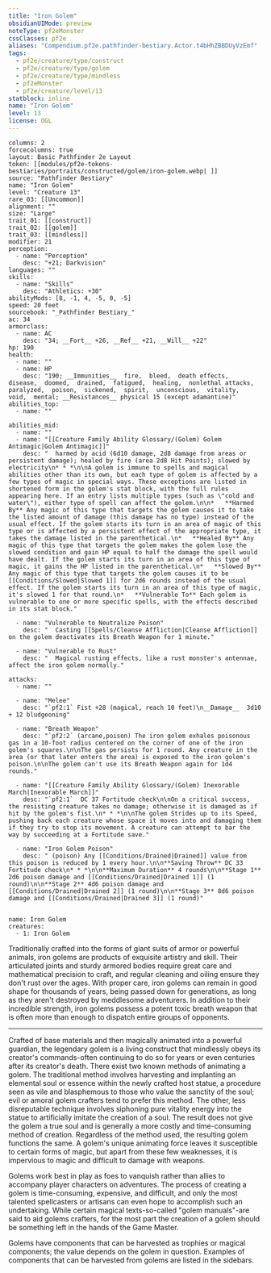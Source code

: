 ```yaml
---
title: "Iron Golem"
obsidianUIMode: preview
noteType: pf2eMonster
cssClasses: pf2e
aliases: "Compendium.pf2e.pathfinder-bestiary.Actor.t4bHhZBBDUyVzEmf" 
tags:
  - pf2e/creature/type/construct
  - pf2e/creature/type/golem
  - pf2e/creature/type/mindless
  - pf2eMonster
  - pf2e/creature/level/13
statblock: inline
name: "Iron Golem"
level: 13
license: OGL
---
```


```statblock
columns: 2
forcecolumns: true
layout: Basic Pathfinder 2e Layout
token: [[modules/pf2e-tokens-bestiaries/portraits/constructed/golem/iron-golem.webp| ]]
source: "Pathfinder Bestiary"
name: "Iron Golem"
level: "Creature 13"
rare_03: [[Uncommon]]
alignment: ""
size: "Large"
trait_01: [[construct]]
trait_02: [[golem]]
trait_03: [[mindless]]
modifier: 21
perception:
  - name: "Perception"
    desc: "+21; Darkvision"
languages: ""
skills:
  - name: "Skills"
    desc: "Athletics: +30"
abilityMods: [8, -1, 4, -5, 0, -5]
speed: 20 feet
sourcebook: "_Pathfinder Bestiary_"
ac: 34
armorclass:
  - name: AC
    desc: "34; __Fort__ +26, __Ref__ +21, __Will__ +22"
hp: 190
health:
  - name: ""
  - name: HP
    desc: "190; __Immunities__  fire,  bleed,  death effects,  disease,  doomed,  drained,  fatigued,  healing,  nonlethal attacks,  paralyzed,  poison,  sickened,  spirit,  unconscious,  vitality,  void,  mental; __Resistances__ physical 15 (except adamantine)"
abilities_top:
  - name: ""

abilities_mid:
  - name: ""
  - name: "[[Creature Family Ability Glossary/(Golem) Golem Antimagic|Golem Antimagic]]"
    desc: "  harmed by acid (6d10 damage, 2d8 damage from areas or persistent damage); healed by fire (area 2d8 Hit Points); slowed by electricity\n* * *\n\nA golem is immune to spells and magical abilities other than its own, but each type of golem is affected by a few types of magic in special ways. These exceptions are listed in shortened form in the golem's stat block, with the full rules appearing here. If an entry lists multiple types (such as \"cold and water\"), either type of spell can affect the golem.\n\n*   **Harmed By** Any magic of this type that targets the golem causes it to take the listed amount of damage (this damage has no type) instead of the usual effect. If the golem starts its turn in an area of magic of this type or is affected by a persistent effect of the appropriate type, it takes the damage listed in the parenthetical.\n*   **Healed By** Any magic of this type that targets the golem makes the golem lose the slowed condition and gain HP equal to half the damage the spell would have dealt. If the golem starts its turn in an area of this type of magic, it gains the HP listed in the parenthetical.\n*   **Slowed By** Any magic of this type that targets the golem causes it to be [[Conditions/Slowed|Slowed 1]] for 2d6 rounds instead of the usual effect. If the golem starts its turn in an area of this type of magic, it's slowed 1 for that round.\n*   **Vulnerable To** Each golem is vulnerable to one or more specific spells, with the effects described in its stat block."

  - name: "Vulnerable to Neutralize Poison"
    desc: "  Casting [[Spells/Cleanse Affliction|Cleanse Affliction]] on the golem deactivates its Breath Weapon for 1 minute."

  - name: "Vulnerable to Rust"
    desc: "  Magical rusting effects, like a rust monster's antennae, affect the iron golem normally."

attacks:
  - name: ""

  - name: "Melee"
    desc: "`pf2:1` Fist +28 (magical, reach 10 feet)\n__Damage__  3d10 + 12 bludgeoning"

  - name: "Breath Weapon"
    desc: "`pf2:2` (arcane,poison) The iron golem exhales poisonous gas in a 10-foot radius centered on the corner of one of the iron golem's squares.\n\nThe gas persists for 1 round. Any creature in the area (or that later enters the area) is exposed to the iron golem's poison.\n\nThe golem can't use its Breath Weapon again for 1d4 rounds."

  - name: "[[Creature Family Ability Glossary/(Golem) Inexorable March|Inexorable March]]"
    desc: "`pf2:1`  DC 37 Fortitude check\n\nOn a critical success, the resisting creature takes no damage; otherwise it is damaged as if hit by the golem's fist.\n* * *\n\nThe golem Strides up to its Speed, pushing back each creature whose space it moves into and damaging them if they try to stop its movement. A creature can attempt to bar the way by succeeding at a Fortitude save."

  - name: "Iron Golem Poison"
    desc: " (poison) Any [[Conditions/Drained|Drained]] value from this poison is reduced by 1 every hour.\n\n**Saving Throw** DC 33 Fortitude check\n* * *\n\n**Maximum Duration** 4 rounds\n\n**Stage 1** 2d6 poison damage and [[Conditions/Drained|Drained 1]] (1 round)\n\n**Stage 2** 4d6 poison damage and [[Conditions/Drained|Drained 2]] (1 round)\n\n**Stage 3** 8d6 poison damage and [[Conditions/Drained|Drained 3]] (1 round)"
 
```

```encounter-table
name: Iron Golem
creatures:
  - 1: Iron Golem
```



Traditionally crafted into the forms of giant suits of armor or powerful animals, iron golems are products of exquisite artistry and skill. Their articulated joints and sturdy armored bodies require great care and mathematical precision to craft, and regular cleaning and oiling ensure they don't rust over the ages. With proper care, iron golems can remain in good shape for thousands of years, being passed down for generations, as long as they aren't destroyed by meddlesome adventurers. In addition to their incredible strength, iron golems possess a potent toxic breath weapon that is often more than enough to dispatch entire groups of opponents.

* * *

Crafted of base materials and then magically animated into a powerful guardian, the legendary golem is a living construct that mindlessly obeys its creator's commands-often continuing to do so for years or even centuries after its creator's death. There exist two known methods of animating a golem. The traditional method involves harvesting and implanting an elemental soul or essence within the newly crafted host statue, a procedure seen as vile and blasphemous to those who value the sanctity of the soul; evil or amoral golem crafters tend to prefer this method. The other, less disreputable technique involves siphoning pure vitality energy into the statue to artificially imitate the creation of a soul. The result does not give the golem a true soul and is generally a more costly and time-consuming method of creation. Regardless of the method used, the resulting golem functions the same. A golem's unique animating force leaves it susceptible to certain forms of magic, but apart from these few weaknesses, it is impervious to magic and difficult to damage with weapons.

Golems work best in play as foes to vanquish rather than allies to accompany player characters on adventures. The process of creating a golem is time-consuming, expensive, and difficult, and only the most talented spellcasters or artisans can even hope to accomplish such an undertaking. While certain magical texts-so-called "golem manuals"-are said to aid golems crafters, for the most part the creation of a golem should be something left in the hands of the Game Master.

Golems have components that can be harvested as trophies or magical components; the value depends on the golem in question. Examples of components that can be harvested from golems are listed in the sidebars.
